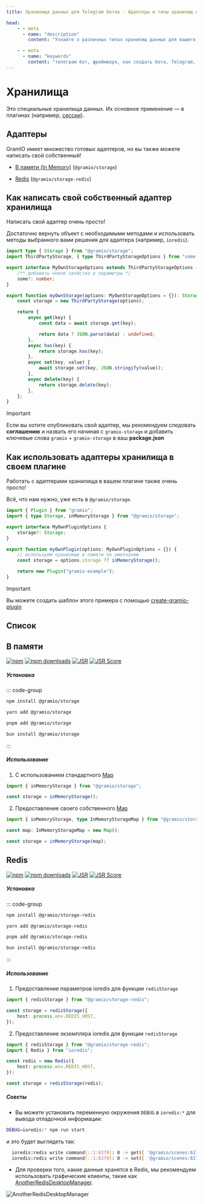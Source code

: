 ```yaml
---
title: Хранилища данных для Telegram ботов - Адаптеры и типы хранилищ в GramIO

head:
    - - meta
      - name: "description"
        content: "Узнайте о различных типах хранилищ данных для вашего Telegram бота на GramIO. Изучите встроенные адаптеры для работы с памятью, Redis, MongoDB и другими системами хранения данных, или создайте собственные адаптеры."

    - - meta
      - name: "keywords"
        content: "телеграм бот, фреймворк, как создать бота, Telegram, Telegram Bot API, GramIO, TypeScript, JavaScript, Node.JS, Nodejs, Deno, Bun, хранилища данных, адаптеры хранилищ, storage adapters, Redis хранилище, In-memory хранилище, MongoDB хранилище, персистентное хранение, кэширование данных, состояние пользователя, user state, хранение сессий, ключ-значение, TTL, истечение данных, данные между перезапусками"
---
```


# Хранилища

Это специальные хранилища данных. Их основное применение — в плагинах (например, [сессии](/ru/plugins/official/session)).

## Адаптеры

GramIO имеет множество готовых адаптеров, но вы также можете написать свой собственный!

-   [В памяти (In Memory)](#в-памяти) (`@gramio/storage`)

-   [Redis](#redis) (`@gramio/storage-redis`)

## Как написать свой собственный адаптер хранилища

Написать свой адаптер очень просто!

Достаточно вернуть объект с необходимыми методами и использовать методы выбранного вами решения для адаптера (например, `ioredis`).

```ts
import type { Storage } from "@gramio/storage";
import ThirdPartyStorage, { type ThirdPartyStorageOptions } from "some-library";

export interface MyOwnStorageOptions extends ThirdPartyStorageOptions {
    /** добавить новое свойство в параметры */
    some?: number;
}

export function myOwnStorage(options: MyOwnStorageOptions = {}): Storage {
    const storage = new ThirdPartyStorage(options);

    return {
        async get(key) {
            const data = await storage.get(key);

            return data ? JSON.parse(data) : undefined;
        },
        async has(key) {
            return storage.has(key);
        },
        async set(key, value) {
            await storage.set(key, JSON.stringify(value));
        },
        async delete(key) {
            return storage.delete(key);
        },
    };
}
```

> [!IMPORTANT]
> Если вы хотите опубликовать свой адаптер, мы рекомендуем следовать **соглашению** и назвать его начиная с `gramio-storage` и добавить ключевые слова `gramio` + `gramio-storage` в ваш **package.json**

## Как использовать адаптеры хранилища в своем плагине

Работать с адаптерами хранилища в вашем плагине также очень просто!

Всё, что нам нужно, уже есть в `@gramio/storage`.

```ts
import { Plugin } from "gramio";
import { type Storage, inMemoryStorage } from "@gramio/storage";

export interface MyOwnPluginOptions {
    storage?: Storage;
}

export function myOwnPlugin(options: MyOwnPluginOptions = {}) {
    // используем хранилище в памяти по умолчанию
    const storage = options.storage ?? inMemoryStorage();

    return new Plugin("gramio-example");
}
```

> [!IMPORTANT]
> Вы можете создать шаблон этого примера с помощью [create-gramio-plugin](/ru/plugins/how-to-write.html#scaffolding-the-plugin)

## Список

## В памяти

<div class="badges">

[![npm](https://img.shields.io/npm/v/@gramio/storage?logo=npm&style=flat&labelColor=000&color=3b82f6)](https://www.npmjs.org/package/@gramio/storage)
[![npm downloads](https://img.shields.io/npm/dw/@gramio/storage?logo=npm&style=flat&labelColor=000&color=3b82f6)](https://www.npmjs.org/package/@gramio/storage)
[![JSR](https://jsr.io/badges/@gramio/storage)](https://jsr.io/@gramio/storage)
[![JSR Score](https://jsr.io/badges/@gramio/storage/score)](https://jsr.io/@gramio/storage)

</div>

##### Установка

::: code-group

```bash [npm]
npm install @gramio/storage
```

```bash [yarn]
yarn add @gramio/storage
```

```bash [pnpm]
pnpm add @gramio/storage
```

```bash [bun]
bun install @gramio/storage
```

:::

##### Использование

1. С использованием стандартного [Map](https://developer.mozilla.org/ru/docs/Web/JavaScript/Reference/Global_Objects/Map)

```ts twoslash
import { inMemoryStorage } from "@gramio/storage";

const storage = inMemoryStorage();
```

2. Предоставление своего собственного [Map](https://developer.mozilla.org/ru/docs/Web/JavaScript/Reference/Global_Objects/Map)

```ts twoslash
import { inMemoryStorage, type InMemoryStorageMap } from "@gramio/storage";

const map: InMemoryStorageMap = new Map();

const storage = inMemoryStorage(map);
```

## Redis

<div class="badges">

[![npm](https://img.shields.io/npm/v/@gramio/storage-redis?logo=npm&style=flat&labelColor=000&color=3b82f6)](https://www.npmjs.org/package/@gramio/storage-redis)
[![npm downloads](https://img.shields.io/npm/dw/@gramio/storage-redis?logo=npm&style=flat&labelColor=000&color=3b82f6)](https://www.npmjs.org/package/@gramio/storage-redis)
[![JSR](https://jsr.io/badges/@gramio/storage-redis)](https://jsr.io/@gramio/storage-redis)
[![JSR Score](https://jsr.io/badges/@gramio/storage-redis/score)](https://jsr.io/@gramio/storage-redis)

</div>

##### Установка

::: code-group

```bash [npm]
npm install @gramio/storage-redis
```

```bash [yarn]
yarn add @gramio/storage-redis
```

```bash [pnpm]
pnpm add @gramio/storage-redis
```

```bash [bun]
bun install @gramio/storage-redis
```

:::

##### Использование

1. Предоставление параметров ioredis для функции `redisStorage`

```ts twoslash
import { redisStorage } from "@gramio/storage-redis";

const storage = redisStorage({
    host: process.env.REDIS_HOST,
});
```

2. Предоставление экземпляра ioredis для функции `redisStorage`

```ts twoslash
import { redisStorage } from "@gramio/storage-redis";
import { Redis } from "ioredis";

const redis = new Redis({
    host: process.env.REDIS_HOST,
});

const storage = redisStorage(redis);
```

##### Советы

-   Вы можете установить переменную окружения `DEBUG` в `ioredis:*` для вывода отладочной информации:

```bash
DEBUG=ioredis:* npm run start
```

и это будет выглядеть так:

```bash
  ioredis:redis write command[::1:6379]: 0 -> get([ '@gramio/scenes:617580375' ]) +187ms
  ioredis:redis write command[::1:6379]: 0 -> set([ '@gramio/scenes:617580375', '{"name":"scene-name","state":{},"stepId":0,"previousStepId":0,"firstTime":false}' ]) +1ms
```

-   Для проверки того, какие данные хранятся в Redis, мы рекомендуем использовать графические клиенты, такие как [AnotherRedisDesktopManager](https://github.com/qishibo/AnotherRedisDesktopManager).

<!-- TODO: More GramIO backend screens -->

<img src="https://cdn.jsdelivr.net/gh/qishibo/img/ardm/202411081318490.png" alt="AnotherRedisDesktopManager" />
